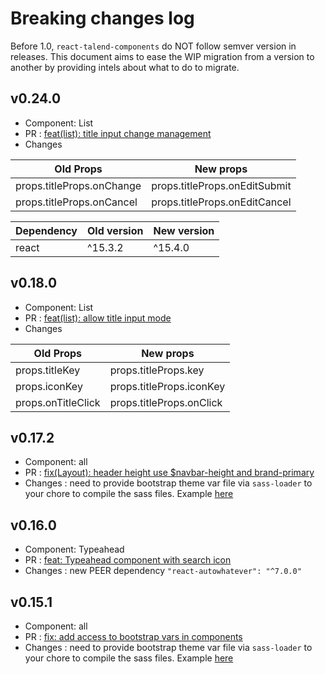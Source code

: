 # Breaking changes log

Before 1.0, `react-talend-components` do NOT follow semver version in releases.
This document aims to ease the WIP migration from a version to another by providing intels about what to do to migrate.

## v0.24.0
* Component: List
* PR : [feat(list): title input change management](https://github.com/Talend/react-talend-components/pull/136)
* Changes

| Old Props | New props |
|---|---|
| props.titleProps.onChange | props.titleProps.onEditSubmit |
| props.titleProps.onCancel | props.titleProps.onEditCancel |

| Dependency | Old version | New version |
|---|---|---|
| react | ^15.3.2 | ^15.4.0 |

## v0.18.0
* Component: List
* PR : [feat(list): allow title input mode](https://github.com/Talend/react-talend-components/pull/90)
* Changes

| Old Props | New props |
|---|---|
| props.titleKey | props.titleProps.key |
| props.iconKey | props.titleProps.iconKey |
| props.onTitleClick | props.titleProps.onClick |

## v0.17.2
* Component: all
* PR : [fix(Layout): header height use $navbar-height and brand-primary](https://github.com/Talend/react-talend-components/pull/122)
* Changes : need to provide bootstrap theme var file via `sass-loader` to your chore to compile the sass files. Example [here](https://github.com/Talend/react-talend-components/blob/3fff34fe61e2e9288718d635be871e42a24cdf85/.storybook/webpack.config.js)

## v0.16.0
* Component: Typeahead
* PR : [feat: Typeahead component with search icon](https://github.com/Talend/react-talend-components/pull/83)
* Changes : new PEER dependency `"react-autowhatever": "^7.0.0"`

## v0.15.1
* Component: all
* PR : [fix: add access to bootstrap vars in components](https://github.com/Talend/react-talend-components/pull/108)
* Changes : need to provide bootstrap theme var file via `sass-loader` to your chore to compile the sass files. Example [here](https://github.com/Talend/react-talend-components/blob/51b37a8f28e3659de242dc04d3738d52c1ebc626/.storybook/webpack.config.js)

